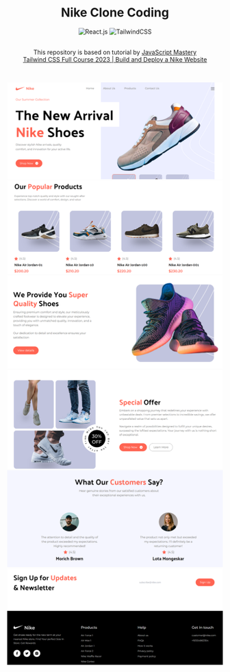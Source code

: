 <div align="center">
  <h1 align="center">Nike Clone Coding</h1>
  <div>
    <img src="https://img.shields.io/badge/React-20232A?style=for-the-badge&logo=react&logoColor=61DAFB" alt="React.js" />
    <img src="https://img.shields.io/badge/Tailwind_CSS-38B2AC?style=for-the-badge&logo=tailwind-css&logoColor=white" alt="TailwindCSS" />
  </div>
  <br />

  <p>
    This repository is based on tutorial by 
    <a href="https://www.youtube.com/@javascriptmastery" target="_blank">JavaScript Mastery</a> <br />
    <a href="https://www.youtube.com/watch?v=tS7upsfuxmo" target="_blank">Tailwind CSS Full Course 2023 | Build and Deploy a Nike Website</a>
  </p>

  <br />
</div>

![home-image](https://github.com/miinhho/nike-clonecoding/blob/main/image/home.png?raw=true)
![shoe-list-image](https://github.com/miinhho/nike-clonecoding/blob/main/image/shoe-list.png?raw=true)
![quality-shoes-image](https://github.com/miinhho/nike-clonecoding/blob/main/image/quality-shoes.png?raw=true)
![special-offer-image](https://github.com/miinhho/nike-clonecoding/blob/main/image/special-offer.png?raw=true)
![reviews-image](https://github.com/miinhho/nike-clonecoding/blob/main/image/reviews.png?raw=true)
![footers-image](https://github.com/miinhho/nike-clonecoding/blob/main/image/footers.png?raw=true)

